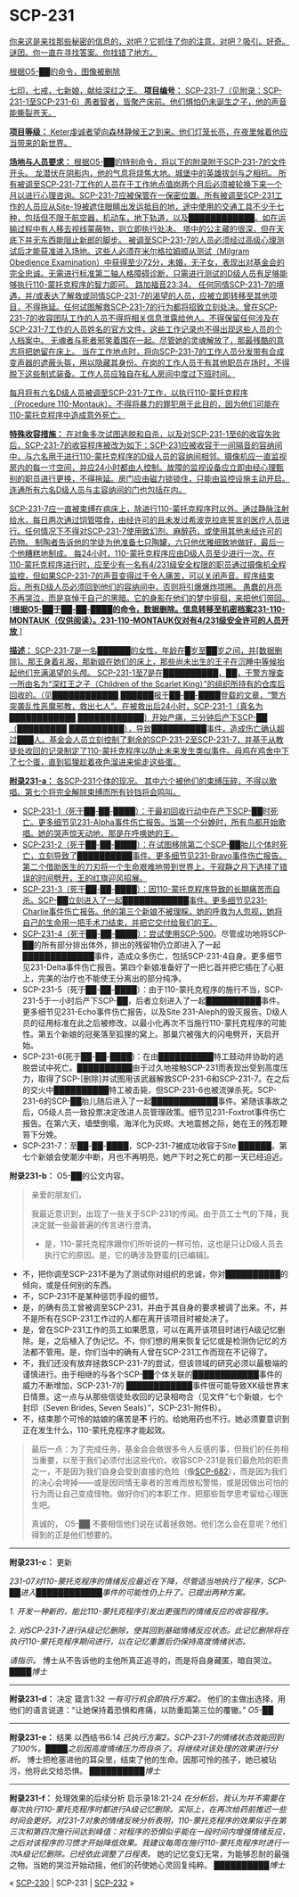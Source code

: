 # SCP-231
                        



<a shape='rect' href='/heritage-collection' />

你来这是来找那些秘密的信息的，对吧？它抓住了你的注意，对吧？吸引。好奇。谜团。你一直在寻找答案。你找错了地方。



根据O5-██的命令，图像被删除



七印，七戒，七新娘，献给深红之王。
**项目编号：** SCP-231-7（见附录：SCP-231-1至SCP-231-6）愚者智者，皆聚产床前。他们惧怕仍未诞生之子，他的声音能撕裂苍天。

**项目等级：** Keter虔诚者望向森林静候王之到来。他们灯笼长亮，在夜里候着他应当带来的新世界。

**场地与人员要求：** 根据O5-██的特别命令，将以下的附录附于SCP-231-7的文件开头。
龙潜伏在阴影内，他的气息将烧焦大地。城堡中的英雄拔剑与之相抗。
所有被调至SCP-231-7工作的人员在于工作地点值岗两个月后必须被轮换下来一个月以进行心理咨询。SCP-231-7应被保管在一保密位置。所有被调至SCP-231工作的人员应从Site-19被遮住眼睛出发运抵目的地，途中使用的交通工具不少于七种，包括但不限于航空器，机动车，地下轨道，以及████████████。如在运输过程中有人移去视线蒙蔽物，则立即执行处决。
塔中的公主藏的很深，但在天底下并无东西能阻止新郎的脚步。
被调至SCP-231-7的人员必须经过高级心理测试后才能获准进入场地。这些人必须在米尔格拉姆顺从测试（Milgram Obedience Examination）中获得至少72分，未婚，无子女，表现出对基金会的完全忠诚。无需进行标准第二轴人格障碍诊断，只需进行测试的D级人员有足够能够执行110-蒙托克程序的智力即可。
路加福音23:34。
任何同情SCP-231-7的境遇，并/或表达了解救或同情SCP-231-7的渴望的人员，应被立即转移至其他项目，不得拖延。任何试图解救SCP-231-7的行为都将招致立刻处决。曾在SCP-231-7的收容团队工作的人员不得将相关信息泄露给他人。不得保留任何涉及在SCP-231-7工作的人员姓名的官方文件，这些工作记录也不得出现这些人员的个人档案中。
无魂者与死者邪笑着围在一起。尽管她的灵魂解放了，那最残酷的意志将把她留在床上。
当在工作地点时，将向SCP-231-7的工作人员分发带有合成变声器的遮蔽头盔，用以隐藏其身份。在岗的工作人员于有其他职员在场时，不得脱下这些制式装备。工作人员应独自在私人房间中度过下班时间。

每月将有六名D级人员被调至SCP-231-7工作，以执行110-蒙托克程序（Procedure 110-Montauk）。不得将暴力的罪犯用于此目的，因为他们可能在110-蒙托克程序中造成意外死亡。

**特殊收容措施：** 在对象多次试图逃脱和自杀，以及对SCP-231-1至6的收容失败后，SCP-231-7的收容程序被改为如下：SCP-231应被收容于一间隔音的容纳间中，与六名用于进行110-蒙托克程序的D级人员的容纳间相邻。摄像机应一直监视房内的每一寸空间，并应24小时都由人控制。故障的监视设备应立即由经心理甄别的职员进行更换，不得拖延。房门应由磁力锁锁住，只能由监控设施主动开启。连通所有六名D级人员与主容纳间的门也包括在内。

SCP-231-7应一直被束缚在病床上，除进行110-蒙托克程序时以外。通过静脉注射给水，每日两次通过饲管喂食，由经许可的且未发过希波克拉底誓言的医疗人员进行。任何情况下不得对SCP-231-7使用致幻剂、麻醉药，或使用其他未经许可的药物。
制陶者告诉他的学徒为他准备七只陶罐，六只他优雅细致地做好，最后一个他糟糕地制成。
每24小时，110-蒙托克程序应由D级人员至少进行一次。在110-蒙托克程序进行时，应至少有一名有4/231级安全权限的职员通过摄像机全程监控，但如果SCP-231-7的声音变得过于令人痛苦，可以关闭声音。程序结束后，所有D级人员必须回到他们的容纳间中，否则将引爆爆炸项圈。
愚蠢的月亮不再哭泣，而是哀悼于自己的黑暗。它的身影在他们的梦中徘徊，来把他们带回。
[**根据O5-██于██-██-████的命令，数据删除。信息转移至机密档案231-110-MONTAUK（仅供阅读）。231-110-MONTAUK仅对有4/231级安全许可的人员开放** ]

**描述：** SCP-231-7是一名██████的女性，年龄在█岁至██岁之间，并[数据删除]。那王身着礼服，那新娘在她们的床上，那些尚未出生的王子在沉睡中等候抬起他们充满渴望的头颅。
SCP-231-1至7是在██████████，██，于警方搜查一所由名为“深红王之子（Children of the Scarlet King）”的组织所持有的仓库后回收的。（见████████████ ██████报于██-██-████登载的文章，“警方突袭乱性恶魔邪教，救出七人”。在被救出后24小时，SCP-231-1（真名为████████████ ████████████）开始产痛，三分钟后产下SCP-██（█████████ ██████████），导致██████████事件，造成伤亡确认超过███人。基金会人员立刻控制了剩余的SCP-231-2至SCP-231-7，并基于从教徒处收回的记录制定了110-蒙托克程序以防止未来发生类似事件。母鸡在鸡舍中下了七个蛋，直到狐狸趁着夜色溜进来偷走这些蛋。

**附录231-a：** 各SCP-231个体的现况。
其中六个被他们的束缚压碎，不得以歌唱。第七个将完全解除束缚而所有铃铛将会鸣叫。

- SCP-231-1（死于██-██-████）：于最初回收行动中在产下SCP-██时死亡。更多细节见231-Alpha事件伤亡报告。当第一个分娩时，所有鸟都开始歌唱。她的哭声惊天动地，那是在呼唤她的王。
- SCP-231-2（死于██-██-████）：在试图移除第二个SCP-██胎儿个体时死亡，立刻导致了██████████事件。更多细节见231-Bravo事件伤亡报告。第二个借助医生的刀刃将一个生命艰难地带到世界上。于寂静之月下选择了错误的时间劈开，王的红旗迎风招展。
- SCP-231-3（死于██-██-████）：因110-蒙托克程序导致的长期痛苦而自杀。SCP-██立刻进入了一起████████████事件。更多细节见231-Charlie事件伤亡报告。他的第三个新娘不被理睬，她的呼救为人忽视，她将自己的生命用一把手术刀结束，并把它交付给我们的王。
- SCP-231-4（死于██-██-████）：尝试使用[SCP-500](/scp-500)。尽管成功地将SCP-██的所有部分排出体外，排出的残留物仍立即进入了一起█████████████事件，造成众多伤亡，包括SCP-231-4自身。更多细节见231-Delta事件伤亡报告。第四个新娘准备好了一把匕首并把它插在了心脏上，完美的治疗也不能使王分离出的部分纯净。
- SCP-231-5（死于██-██-████）：由于110-蒙托克程序的施行不当，SCP-231-5于一小时后产下SCP-██，后者立刻进入了一起██████████事件。更多细节见231-Echo事件伤亡报告，以及Site 231-Aleph的毁灭报告。D级人员的征用标准在此之后被修改，以最小化再次不当施行110-蒙托克程序的可能性。第五个新娘的冠冕落至狐狸的窝上。那巢穴被强大的闪电劈开，天启开始。
- SCP-231-6(死于██-██-████)：在由██████████特工鼓动并协助的逃脱尝试中死亡。██████████由于过久地接触SCP-231而表现出受到高度压力，取得了SCP-[删除]并试图用该武器解救SCP-231-6和SCP-231-7。在之后的交火中██████████特工被击毙，但SCP-231-6也被流弹杀死。SCP-231-6的SCP-██胎儿随后进入了一起████████████事件。紧随该事故之后，O5级人员一致投票决定改进人员管理政策。细节见231-Foxtrot事件伤亡报告。在第六天，墙壁倒塌，海洋化为灰烬。大地震撼之际，她在王的残忍鞭笞下分娩。
- SCP-231-7：至██-██-████，SCP-231-7被成功收容于Site ██████。第七个新娘会使潮汐中断，月也不再明亮，她产下时之死亡的那一天已经迫近。

**附录231-b：** O5-██的公文内容。


> 亲爱的朋友们，
> 
> 我最近意识到，出现了一些关于SCP-231的传闻。由于员工士气的下降，我决定就一些最普遍的传言进行澄清。
> 
> - 是，110-蒙托克程序跟你们所听说的一样可怕，这也是只让D级人员去执行它的原因。是，它的确涉及野蛮的[已编辑]。
- 不，把你调至SCP-231不是为了测试你对组织的忠诚，你对██████████的倾向，或是任何别的东西。
- 不，SCP-231不是某种惩罚手段的细节。
- 是，的确有员工曾被调至SCP-231，并由于其自身的要求被调了出来。不，并不是所有在SCP-231工作过的人都在离开该项目时被处决了。
- 是，曾在SCP-231工作的员工如果愿意，可以在离开该项目时进行A级记忆删除。是，之后植入了伪记忆。不，你们想的用来恢复记忆或是检测伪记忆的方法都不管用。是，你们当中的确有人曾在SCP-231工作而现在不记得了。
- 不，我们还没有放弃拯救SCP-231-7的尝试，但该领域的研究必须以最极端的谨慎进行。由于相继的与各个SCP-██个体关联的████████████事件的威力不断增加，SCP-231-7的 ████████████事件很可能导致XK级世界末日情景。这一点与从那些信徒处收回的记录相吻合（见文件“七个新娘，七个封印（Seven Brides, Seven Seals）”，SCP-231-附件B）。
- 不，结束那个可怜的姑娘的痛苦是**不** 行的。给她用药也不行。她必须要意识到正在发生什么，110-蒙托克程序才能起效。
> 
> 最后一点：为了完成任务，基金会会做很多令人反感的事，但我们的任务相当重要，以至于我们必须付出这些代价。收容SCP-231是我们最危险的职责之一，不是因为我们自身会受到直接的危险（像[SCP-682](/scp-682)），而是因为我们的决心会垮掉——或是因同情无辜者的苦难而放松警惕，或是因做出可怕的行为而让自己变成怪物。做好你们的本职工作，把那些哲学思考留给心理医生吧。
> 
> 真诚的，
O5-██
不要相信他们说在试着拯救她。他们怎么会在意呢？他们得到的正是他们想要的。
> 


---

**附录231-c：** 更新

*231-07对110-蒙托克程序的情绪反应最近在下降，尽管适当地执行了程序，SCP-██进入████████████事件的可能性仍上升了。已提出两种方案。* 

*1. 开发一种新的，能比110-蒙托克程序引发出更强烈的情绪反应的收容程序。* 

*2. 对SCP-231-7进行A级记忆删除，使其回到基础情绪反应状态。此记忆删除将在执行110-蒙托克程序期间进行，以在记忆重置后仍保持高度情绪状态。* 

*请指示。* 
博士从不告诉他的主他所真正追寻的，而是将自身藏匿，暗自哭泣。
*████博士* 


---

**附录231-d：** 决定
箴言1:32
*一有可行机会即执行方案2。* 
他们的主做出选择，用他们的语言说道：“让她保持着恐惧和疼痛，以防重蹈第三位的覆辙。”
*O5-██* 


---

**附录231-e：** 结果
以西结书6:14
*已执行方案2。SCP-231-7的情绪状态效能回到了100%。████之后因高度情绪压力而自杀了。将继续对该处理的效果进行分析。* 
博士把枪塞进他的耳朵里，结束了他的生命。因那可怜的孩子，她已被玷污，他将此交给恐惧。
*██████████博士* 


---

**附录231-f：** 处理效果的后续分析
启示录18:21-24
*在分析后，我认为并不需要在每次执行110-蒙托克程序时都进行A级记忆删除。实际上，在再次给药前推迟一些时间会更好。对231-7对象的情绪反映分析表明，110-蒙托克程序的效果似乎在第三次和第四次施行间达到峰值：对程序的恐惧似乎能在一段时间内增强情绪反应，之后对该程序的习惯才开始降低效果。我建议每周在施行110-蒙托克程序时进行一次A级记忆删除。已经依此调整了日程表。* 
她的记忆变幻无常，为能够忍耐的最强之物。当她的哭泣开始动摇，他们的药使她心灵回复纯粹。
*██████████博士* 



« [SCP-230](/scp-230) | SCP-231 | [SCP-232](/scp-232) »





                    